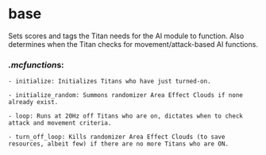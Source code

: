 # base
Sets scores and tags the Titan needs for the AI module to function. Also determines when the Titan checks for movement/attack-based AI functions.

### *.mcfunction*s:
    - initialize: Initializes Titans who have just turned-on.
    
    - initialize_random: Summons randomizer Area Effect Clouds if none already exist.
    
    - loop: Runs at 20Hz off Titans who are on, dictates when to check attack and movement criteria.
    
    - turn_off_loop: Kills randomizer Area Effect Clouds (to save resources, albeit few) if there are no more Titans who are ON.
